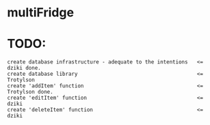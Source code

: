 # multiFridge


# TODO: 
    create database infrastructure - adequate to the intentions   <=  dziki done.
    create database library                                       <=  Trotylson 
    create 'addItem' function                                     <=  Trotylson done.
    create 'editItem' function                                    <=  dziki 
    create 'deleteItem' function                                  <=  dziki 